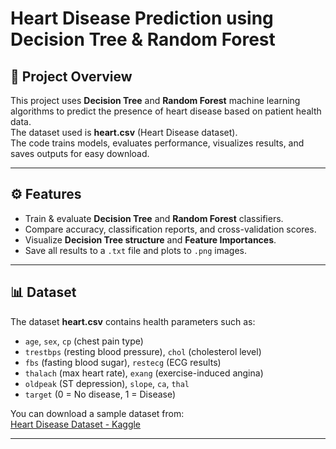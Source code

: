 # Heart Disease Prediction using Decision Tree & Random Forest

## 📌 Project Overview
This project uses **Decision Tree** and **Random Forest** machine learning algorithms to predict the presence of heart disease based on patient health data.  
The dataset used is **heart.csv** (Heart Disease dataset).  
The code trains models, evaluates performance, visualizes results, and saves outputs for easy download.

---

## ⚙️ Features
- Train & evaluate **Decision Tree** and **Random Forest** classifiers.
- Compare accuracy, classification reports, and cross-validation scores.
- Visualize **Decision Tree structure** and **Feature Importances**.
- Save all results to a `.txt` file and plots to `.png` images.

---


## 📊 Dataset
The dataset **heart.csv** contains health parameters such as:
- `age`, `sex`, `cp` (chest pain type)
- `trestbps` (resting blood pressure), `chol` (cholesterol level)
- `fbs` (fasting blood sugar), `restecg` (ECG results)
- `thalach` (max heart rate), `exang` (exercise-induced angina)
- `oldpeak` (ST depression), `slope`, `ca`, `thal`
- `target` (0 = No disease, 1 = Disease)

You can download a sample dataset from:  
[Heart Disease Dataset - Kaggle](https://www.kaggle.com/datasets/johnsmith88/heart-disease-dataset)

---
